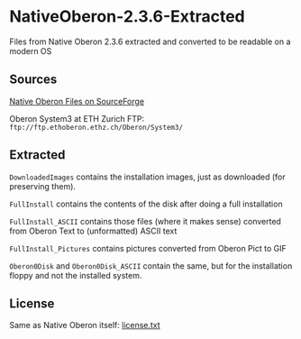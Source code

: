# NativeOberon-2.3.6-Extracted
Files from Native Oberon 2.3.6 extracted and converted to be readable on a modern OS

## Sources

[Native Oberon Files on SourceForge](https://sourceforge.net/projects/nativeoberon/files/nativeoberon)

Oberon System3 at ETH Zurich FTP: `ftp://ftp.ethoberon.ethz.ch/Oberon/System3/`

## Extracted

`DownloadedImages` contains the installation images, just as downloaded (for preserving them).

`FullInstall` contains the contents of the disk after doing a full installation

`FullInstall_ASCII` contains those files (where it makes sense) converted from Oberon Text to (unformatted) ASCII text

`FullInstall_Pictures` contains pictures converted from Oberon Pict to GIF


`Oberon0Disk` and `Oberon0Disk_ASCII` contain the same, but for the installation floppy and not the installed system.

## License

Same as Native Oberon itself: [license.txt](license.txt)